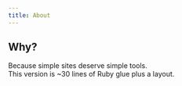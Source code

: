 ```yaml
---
title: About
---
```


## Why?

Because simple sites deserve simple tools.  
This version is ~30 lines of Ruby glue plus a layout.